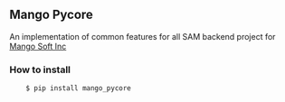 ## Mango Pycore

An implementation of common features for all SAM backend project for [Mango Soft Inc](http://www.mango-soft.com)

### How to install

```bash
    $ pip install mango_pycore
```